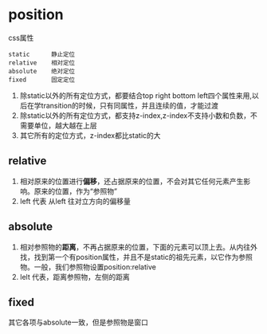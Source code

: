 # position

css属性

    static      静止定位
    relative    相对定位
    absolute    绝对定位
    fixed       固定定位

1. 除static以外的所有定位方式，都要结合top right bottom left四个属性来用,以后在学transition的时候，只有同属性，并且连续的值，才能过渡
2. 除static以外的所有定位方式，都支持z-index,z-index不支持小数和负数，不需要单位，越大越在上层
3. 其它所有的定位方式，z-index都比static的大


## relative

1. 相对原来的位置进行**偏移**，还占据原来的位置，不会对其它任何元素产生影响。原来的位置，作为“参照物”
2. left 代表 从left 往对立方向的偏移量

## absolute

1. 相对参照物的**距离**，不再占据原来的位置，下面的元素可以顶上去。从内往外找，找到第一个有position属性，并且不是static的祖先元素，以它作为参照物。一般，我们参照物设置position:relative
2. lelt 代表，距离参照物，左侧的距离

## fixed

其它各项与absolute一致，但是参照物是窗口

